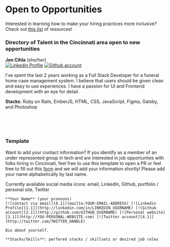 <!-- Social media icons defined -->
[0.1]:https://i.imgur.com/Y3o3sDR.jpg (email icon)
[1.1]: https://i.imgur.com/YJZaxoB.jpg (linkedin icon with padding)
[2.1]: https://i.imgur.com/dFDYThB.jpg (github icon with padding)
[3.1]: https://i.imgur.com/Awg0NVF.jpg (website icon with padding)
[4.1]: https://i.imgur.com/Ib12ayL.jpg (twitter icon with padding)

# Open to Opportunities

Interested in learning how to make your hiring practices more inclusive? Check out [this list](https://github.com/sierraobryan/diversity-inclusion-resources#general-hiring-resources) of resources!

### Directory of Talent in the Cincinnati area open to new opportunities 

**Jen Cihla** (she/her)  
[![Linkedin Profile][1.1]](https://linkedin.com/in/jennifercihla) [![Github account][2.1]](https://github.com/ZealandMist)


I've spent the last 2 years working as a Full Stack Developer for a funeral home case management system. I believe that users should be given clean and easy to use experiences. I have a passion for UI and Frontend development with an eye for detail.  

**Stacks**: Ruby on Rails, EmberJS, HTML, CSS, JavaScript, Figma, Gatsby, and Photoshop

<br/>
<br/>
<br/>

### Template 
Want to add your contact information? If you identify as a member of an under represented group in tech and are interested in job opportunties with folks hiring in Cincinnati, feel free to use this template to open a PR or feel free to fill out this [form](https://forms.gle/6PUf4VZp4H4ErD1c9) and we will add your information shortly! Please add your name alphabetically by last name. 

Currently available social media icons: email, LinkedIn, Github, portfolio / personal site, Twitter 
```
**Your Name** (your pronouns)  
[![contact via email][0.1]](mailto:YOUR-EMAIL-ADDRESS) [![Linkedin Profile][1.1]](http://linkedin.com/in/LINKEDIN_USERNAME) [![Github account][2.1]](http://github.com/GITHUB_USERNAME) [![Personal website][3.1]](http://YOU-PERSONAL-WEBSITE.com) [![Twitter account][4.1]](http://twitter.com/TWITTER_HANDLE)

Bio about yourself. 

**Stacks/Skills**: perfered stacks / skillsets or desired job roles

